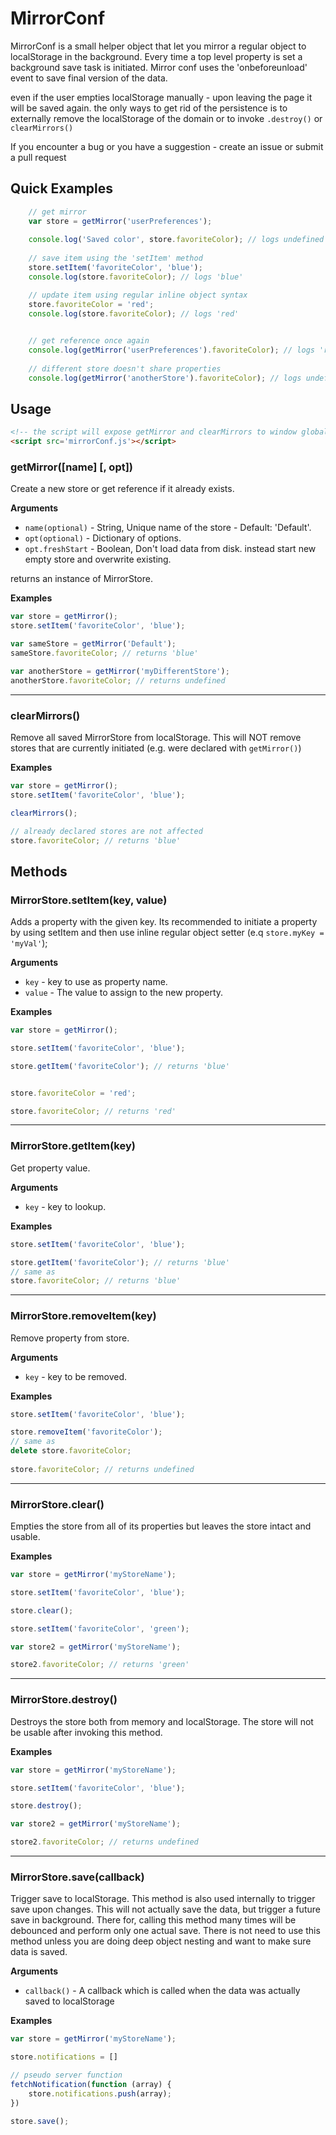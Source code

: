 # MirrorConf

MirrorConf is a small helper object that let you mirror a regular object to localStorage in the background.
Every time a top level property is set a background save task is initiated. 
Mirror conf uses the 'onbeforeunload' event to save final version of the data.

even if the user empties localStorage manually - upon leaving the page it will be saved again.
the only ways to get rid of the persistence is to externally remove the localStorage of the domain or to invoke `.destroy()` or `clearMirrors()` 



If you encounter a bug or you have a suggestion - create an issue or submit a pull request

## Quick Examples

```js
    // get mirror
    var store = getMirror('userPreferences');
    
    console.log('Saved color', store.favoriteColor); // logs undefined on first load and 'red' on consecutive reloads
    
    // save item using the 'setItem' method
    store.setItem('favoriteColor', 'blue');
    console.log(store.favoriteColor); // logs 'blue'

    // update item using regular inline object syntax
    store.favoriteColor = 'red';
    console.log(store.favoriteColor); // logs 'red'

    
    // get reference once again
    console.log(getMirror('userPreferences').favoriteColor); // logs 'red'
    
    // different store doesn't share properties
    console.log(getMirror('anotherStore').favoriteColor); // logs undefined
```


## Usage

```html
<!-- the script will expose getMirror and clearMirrors to window global object -->
<script src='mirrorConf.js'></script>
```


### getMirror([name] [, opt]) 

Create a new store or get reference if it already exists.

__Arguments__

* `name(optional)` - String, Unique name of the store - Default: 'Default'.
* `opt(optional)` - Dictionary of options.
* `opt.freshStart` - Boolean, Don't load data from disk. instead start new empty store and overwrite existing.

returns an instance of MirrorStore.

__Examples__

```js
var store = getMirror();
store.setItem('favoriteColor', 'blue');

var sameStore = getMirror('Default');
sameStore.favoriteColor; // returns 'blue'

var anotherStore = getMirror('myDifferentStore');
anotherStore.favoriteColor; // returns undefined

```
---------------------------------------

### clearMirrors() 

Remove all saved MirrorStore from localStorage.
This will NOT remove stores that are currently initiated (e.g. were declared with `getMirror()`)

__Examples__

```js
var store = getMirror();
store.setItem('favoriteColor', 'blue');

clearMirrors();

// already declared stores are not affected
store.favoriteColor; // returns 'blue'
```



## Methods

### MirrorStore.setItem(key, value) 

Adds a property with the given key.
Its recommended to initiate a property by using setItem and then use inline regular object setter (e.q `store.myKey = 'myVal'`); 

__Arguments__

* `key` - key to use as property name.
* `value` - The value to assign to the new property.


__Examples__

```js
var store = getMirror();

store.setItem('favoriteColor', 'blue');

store.getItem('favoriteColor'); // returns 'blue'


store.favoriteColor = 'red';

store.favoriteColor; // returns 'red'
```

---------------------------------------

### MirrorStore.getItem(key) 

Get property value. 

__Arguments__

* `key` - key to lookup.

__Examples__

```js
store.setItem('favoriteColor', 'blue');

store.getItem('favoriteColor'); // returns 'blue'
// same as
store.favoriteColor; // returns 'blue'
```

---------------------------------------

### MirrorStore.removeItem(key) 

Remove property from store. 

__Arguments__

* `key` - key to be removed.

__Examples__

```js
store.setItem('favoriteColor', 'blue');

store.removeItem('favoriteColor');
// same as
delete store.favoriteColor;
 
store.favoriteColor; // returns undefined
```

---------------------------------------


### MirrorStore.clear() 

Empties the store from all of its properties but leaves the store intact and usable.

__Examples__

```js
var store = getMirror('myStoreName');

store.setItem('favoriteColor', 'blue');

store.clear();

store.setItem('favoriteColor', 'green');

var store2 = getMirror('myStoreName');

store2.favoriteColor; // returns 'green'
```

---------------------------------------


### MirrorStore.destroy() 

Destroys the store both from memory and localStorage.
The store will not be usable after invoking this method. 

__Examples__

```js
var store = getMirror('myStoreName');

store.setItem('favoriteColor', 'blue');

store.destroy();

var store2 = getMirror('myStoreName');

store2.favoriteColor; // returns undefined
```

---------------------------------------


### MirrorStore.save(callback) 

Trigger save to localStorage.
This method is also used internally to trigger save upon changes.
This will not actually save the data, but trigger a future save in background.
There for, calling this method many times will be debounced and perform only one actual save.
There is not need to use this method unless you are doing deep object nesting and want to make sure data is saved.


__Arguments__

* `callback()` - A callback which is called when the data was actually saved to localStorage

__Examples__

```js
var store = getMirror('myStoreName');

store.notifications = []

// pseudo server function
fetchNotification(function (array) {
    store.notifications.push(array);
})

store.save();
```